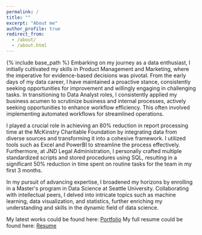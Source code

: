 ```yaml
---
permalink: /
title: ""
excerpt: "About me"
author_profile: true
redirect_from: 
  - /about/
  - /about.html
---
```


{% include base_path %}
Embarking on my journey as a data enthusiast, I initially cultivated my skills in Product Management and Marketing, where the imperative for evidence-based decisions was pivotal. From the early days of my data career, I have maintained a proactive stance, consistently seeking opportunities for improvement and willingly engaging in challenging tasks. In transitioning to Data Analyst roles, I consistently applied my business acumen to scrutinize business and internal processes, actively seeking opportunities to enhance workflow efficiency. This often involved implementing automated workflows for streamlined operations.

I played a crucial role in achieving an 80% reduction in report processing time at the McKinstry Charitable Foundation by integrating data from diverse sources and transforming it into a cohesive framework. I utilized tools such as Excel and PowerBI to streamline the process effectively. Furthermore, at JND Legal Administration, I personally crafted multiple standardized scripts and stored procedures using SQL, resulting in a significant 50% reduction in time spent on routine tasks for the team in my first 3 months.

In my pursuit of advancing expertise, I broadened my horizons by enrolling in a Master's program in Data Science at Seattle University. Collaborating with intellectual peers, I delved into intricate topics such as machine learning, data visualization, and statistics, further enriching my understanding and skills in the dynamic field of data science.

My latest works could be found here: [Portfolio](/portfolio/)
My full resume could be found here: [Resume](/cv/)
